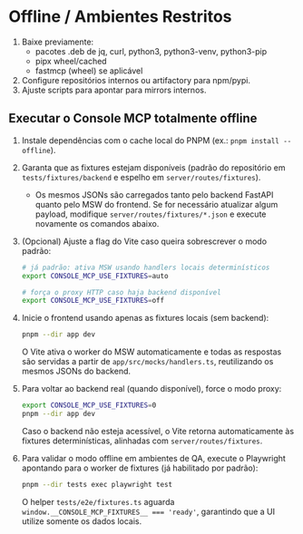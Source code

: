 
# Offline / Ambientes Restritos

1) Baixe previamente:
   - pacotes .deb de jq, curl, python3, python3-venv, python3-pip
   - pipx wheel/cached
   - fastmcp (wheel) se aplicável
2) Configure repositórios internos ou artifactory para npm/pypi.
3) Ajuste scripts para apontar para mirrors internos.

## Executar o Console MCP totalmente offline

1. Instale dependências com o cache local do PNPM (ex.: `pnpm install --offline`).
2. Garanta que as fixtures estejam disponíveis (padrão do repositório em `tests/fixtures/backend` e espelho em `server/routes/fixtures`).
   - Os mesmos JSONs são carregados tanto pelo backend FastAPI quanto pelo MSW do frontend. Se for necessário atualizar algum payload,
     modifique `server/routes/fixtures/*.json` e execute novamente os comandos abaixo.
3. (Opcional) Ajuste a flag do Vite caso queira sobrescrever o modo padrão:

   ```bash
   # já padrão: ativa MSW usando handlers locais determinísticos
   export CONSOLE_MCP_USE_FIXTURES=auto

   # força o proxy HTTP caso haja backend disponível
   export CONSOLE_MCP_USE_FIXTURES=off
   ```

4. Inicie o frontend usando apenas as fixtures locais (sem backend):

   ```bash
   pnpm --dir app dev
   ```

   O Vite ativa o worker do MSW automaticamente e todas as respostas são servidas a partir de `app/src/mocks/handlers.ts`, reutilizando os mesmos JSONs do backend.

5. Para voltar ao backend real (quando disponível), force o modo proxy:

   ```bash
   export CONSOLE_MCP_USE_FIXTURES=0
   pnpm --dir app dev
   ```

   Caso o backend não esteja acessível, o Vite retorna automaticamente às fixtures determinísticas, alinhadas com `server/routes/fixtures`.

6. Para validar o modo offline em ambientes de QA, execute o Playwright apontando para o worker de fixtures (já habilitado por padrão):

   ```bash
   pnpm --dir tests exec playwright test
   ```

   O helper `tests/e2e/fixtures.ts` aguarda `window.__CONSOLE_MCP_FIXTURES__ === 'ready'`, garantindo que a UI utilize somente os dados locais.
